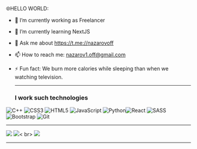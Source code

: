 🌐HELLO WORLD:

- 🔭 I’m currently working as Freelancer 
- 🌱 I’m currently learning NextJS
- 💬 Ask me about https://t.me://nazarovoff
- 📫 How to reach me: nazarov1.off@gmail.com
- ⚡ Fun fact: We burn more calories while sleeping than when we watching television.
  

  <hr>
  <h3>I work such technologies</h3>
![C++](https://img.shields.io/badge/c++-%2300599C.svg?style=for-the-badge&logo=c%2B%2B&logoColor=white) ![CSS3](https://img.shields.io/badge/css3-%231572B6.svg?style=for-the-badge&logo=css3&logoColor=white) ![HTML5](https://img.shields.io/badge/html5-%23E34F26.svg?style=for-the-badge&logo=html5&logoColor=white) ![JavaScript](https://img.shields.io/badge/javascript-%23323330.svg?style=for-the-badge&logo=javascript&logoColor=%23F7DF1E) ![Python](https://img.shields.io/badge/python-3670A0?style=for-the-badge&logo=python&logoColor=ffdd54)![React](https://img.shields.io/badge/react-%2320232a.svg?style=for-the-badge&logo=react&logoColor=%2361DAFB) ![SASS](https://img.shields.io/badge/SASS-hotpink.svg?style=for-the-badge&logo=SASS&logoColor=white) ![Bootstrap](https://img.shields.io/badge/bootstrap-%238511FA.svg?style=for-the-badge&logo=bootstrap&logoColor=white) ![Git](https://img.shields.io/badge/git-%23F05033.svg?style=for-the-badge&logo=git&logoColor=white)
    <hr />
![](https://github-readme-stats.vercel.app/api?username=rov1dev&theme=dark&hide_border=false&include_all_commits=false&count_private=false)
![](https://github-readme-stats.vercel.app/api/top-langs/?username=rov1dev&theme=dark&hide_border=false&include_all_commits=false&count_private=false&layout=compact)< br>
![](https://github-readme-streak-stats.herokuapp.com/?user=rov1dev&theme=dark&hide_border=false) <br>
<hr>
